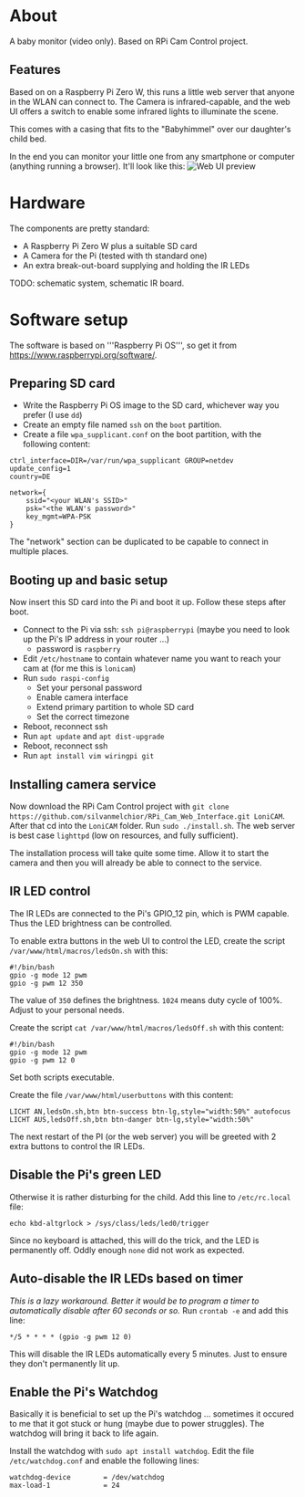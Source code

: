 # About
A baby monitor (video only). Based on RPi Cam Control project.

## Features
Based on on a Raspberry Pi Zero W, this runs a little web server that anyone in the WLAN can connect to.
The Camera is infrared-capable, and the web UI offers a switch to enable some infrared lights to illuminate the scene.

This comes with a casing that fits to the "Babyhimmel" over our daughter's child bed.

In the end you can monitor your little one from any smartphone or computer (anything running a browser). It'll look like this:
![Web UI preview](https://user-images.githubusercontent.com/71769938/99910862-c1323b80-2cf0-11eb-94f2-f7fca728151c.png)


# Hardware
The components are pretty standard:
- A Raspberry Pi Zero W plus a suitable SD card
- A Camera for the Pi (tested with th standard one)
- An extra break-out-board supplying and holding the IR LEDs

TODO: schematic system, schematic IR board.

# Software setup

The software is based on '''Raspberry Pi OS''', so get it from https://www.raspberrypi.org/software/.

## Preparing SD card

- Write the Raspberry Pi OS image to the SD card, whichever way you prefer (I use `dd`)
- Create an empty file named `ssh` on the `boot` partition.
- Create a file `wpa_supplicant.conf` on the boot partition, with the following content:
```
ctrl_interface=DIR=/var/run/wpa_supplicant GROUP=netdev
update_config=1
country=DE

network={
    ssid="<your WLAN's SSID>"
    psk="<the WLAN's password>"
    key_mgmt=WPA-PSK
}

```
The "network" section can be duplicated to be capable to connect in multiple places.

## Booting up and basic setup

Now insert this SD card into the Pi and boot it up. Follow these steps after boot.
- Connect to the Pi via ssh: `ssh pi@raspberrypi` (maybe you need to look up the Pi's IP address in your router ...)
  - password is `raspberry`
- Edit `/etc/hostname` to contain whatever name you want to reach your cam at (for me this is `lonicam`)
- Run `sudo raspi-config`
  - Set your personal password
  - Enable camera interface
  - Extend primary partition to whole SD card
  - Set the correct timezone
- Reboot, reconnect ssh
- Run `apt update` and `apt dist-upgrade`
- Reboot, reconnect ssh
- Run `apt install vim wiringpi git`

## Installing camera service

Now download the RPi Cam Control project with `git clone https://github.com/silvanmelchior/RPi_Cam_Web_Interface.git LoniCAM`. After that cd into the `LoniCAM` folder. Run `sudo ./install.sh`. The web server is best case `lighttpd` (low on resources, and fully sufficient).

The installation process will take quite some time. Allow it to start the camera and then you will already be able to connect to the service.

## IR LED control

The IR LEDs are connected to the Pi's GPIO_12 pin, which is PWM capable. Thus the LED brightness can be controlled.

To enable extra buttons in the web UI to control the LED, create the script `/var/www/html/macros/ledsOn.sh` with this:
```
#!/bin/bash
gpio -g mode 12 pwm
gpio -g pwm 12 350
```
The value of `350` defines the brightness. `1024` means duty cycle of 100%. Adjust to your personal needs.

Create the script `cat /var/www/html/macros/ledsOff.sh` with this content:
```
#!/bin/bash
gpio -g mode 12 pwm
gpio -g pwm 12 0
```

Set both scripts executable.

Create the file `/var/www/html/userbuttons` with this content:
```
LICHT AN,ledsOn.sh,btn btn-success btn-lg,style="width:50%" autofocus
LICHT AUS,ledsOff.sh,btn btn-danger btn-lg,style="width:50%"
```

The next restart of the PI (or the web server) you will be greeted with 2 extra buttons to control the IR LEDs.

## Disable the Pi's green LED

Otherwise it is rather disturbing for the child. Add this line to `/etc/rc.local` file:

`echo kbd-altgrlock > /sys/class/leds/led0/trigger`

Since no keyboard is attached, this will do the trick, and the LED is permanently off. Oddly enough `none` did not work as expected.

## Auto-disable the IR LEDs based on timer

_This is a lazy workaround. Better it would be to program a timer to automatically disable after 60 seconds or so._
Run `crontab -e` and add this line:
```
*/5 * * * * (gpio -g pwm 12 0)
```
This will disable the IR LEDs automatically every 5 minutes. Just to ensure they don't permanently lit up.

## Enable the Pi's Watchdog

Basically it is beneficial to set up the Pi's watchdog ... sometimes it occured to me that it got stuck or hung (maybe due to power struggles). The watchdog will bring it back to life again.

Install the watchdog with `sudo apt install watchdog`. Edit the file `/etc/watchdog.conf` and enable the following lines:
```
watchdog-device        = /dev/watchdog
max-load-1             = 24
```
